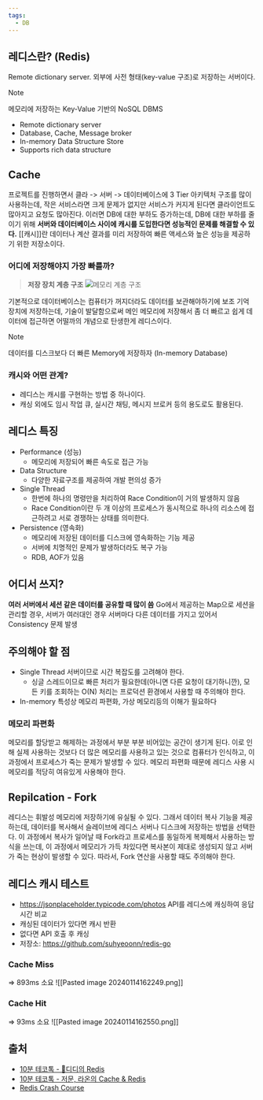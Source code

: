 ```yaml
---
tags:
  - DB
---
```

## 레디스란? (Redis)
Remote dictionary server. 외부에 사전 형태(key-value 구조)로 저장하는 서버이다.

> [!NOTE]
> 메모리에 저장하는 Key-Value 기반의 NoSQL DBMS

- Remote dictionary server
- Database, Cache, Message broker
- In-memory Data Structure Store
- Supports rich data structure

## Cache
프로젝트를 진행하면서 클라 -> 서버 -> 데이터베이스에 3 Tier 아키텍처 구조를 많이 사용하는데, 작은 서비스라면 크게 문제가 없지만 서비스가 커지게 된다면 클라이언트도 많아지고 요청도 많아진다. 이러면 DB에 대한 부하도 증가하는데, DB에 대한 부하를 줄이기 위해 **서버와 데이터베이스 사이에 캐시를 도입한다면 성능적인 문제를 해결할 수 있다.**
[[캐시]]란 데이터나 계산 결과를 미리 저장하여 빠른 액세스와 높은 성능을 제공하기 위한 저장소이다.
### 어디에 저장해야지 가장 빠를까?

> **저장 장치 계층 구조**
![메모리 계층 구조](https://velog.velcdn.com/images%2Falicesykim95%2Fpost%2F97706160-03d5-4877-8d6d-abceec9d91a8%2F%E1%84%8C%E1%85%A1%E1%84%87%E1%85%A1_%E1%84%89%E1%85%A5%E1%86%AF%E1%84%86%E1%85%A7%E1%86%BC17.jpg)

기본적으로 데이터베이스는 컴퓨터가 꺼지더라도 데이터를 보관해야하기에 보조 기억 장치에 저장하는데, 기술이 발달함으로써 메인 메모리에 저장해서 좀 더 빠르고 쉽게 데이터에 접근하면 어떨까의 개념으로 탄생한게 레디스이다.

> [!NOTE]
> 데이터를 디스크보다 더 빠른 Memory에 저장하자 (In-memory Database)

### 캐시와 어떤 관계?
- 레디스는 캐시를 구현하는 방법 중 하나이다.
- 캐싱 외에도 임시 작업 큐, 실시간 채팅, 메시지 브로커 등의 용도로도 활용된다.

## 레디스 특징
- Performance (성능)
	- 메모리에 저장되어 빠른 속도로 접근 가능
- Data Structure
	- 다양한 자료구조를 제공하여 개발 편의성 증가
- Single Thread
	- 한번에 하나의 명령만을 처리하여 Race Condition이 거의 발생하지 않음
	- Race Condition이란 두 개 이상의 프로세스가 동시적으로 하나의 리소스에 접근하려고 서로 경쟁하는 상태를 의미한다.
- Persistence (영속화)
	- 메모리에 저장된 데이터를 디스크에 영속화하는 기능 제공
	- 서버에 치명적인 문제가 발생하더라도 복구 가능
	- RDB, AOF가 있음
## 어디서 쓰지?
**여러 서버에서 세션 같은 데이터를 공유할 때 많이 씀**
Go에서 제공하는 Map으로 세션을 관리할 경우, 서버가 여러대인 경우 서버마다 다른 데이터를 가지고 있어서 Consistency 문제 발생

## 주의해야 할 점
- Single Thread 서버이므로 시간 복잡도를 고려해야 한다.
	- 싱글 스레드이므로 빠른 처리가 필요한데(아니면 다른 요청이 대기하니깐), 모든 키를 조회하는 O(N) 처리는 프로덕션 환경에서 사용할 때 주의해야 한다.
- In-memory 특성상 메모리 파편화, 가상 메모리등의 이해가 필요하다
### 메모리 파편화
메모리를 할당받고 해제하는 과정에서 부분 부분 비어있는 공간이 생기게 된다. 이로 인해 실제 사용하는 것보다 더 많은 메모리를 사용하고 있는 것으로 컴퓨터가 인식하고, 이 과정에서 프로세스가 죽는 문제가 발생할 수 있다.
메모리 파편화 때문에 레디스 사용 시 메모리를 적당히 여유있게 사용해야 한다.

## Repilcation - Fork
레디스는 휘발성 메모리에 저장하기에 유실될 수 있다. 그래서 데이터 복사 기능을 제공하는데, 데이터를 복사해서 슬레이브에 레디스 서버나 디스크에 저장하는 방법을 선택한다.
이 과정에서 복사가 일어날 때 Fork라고 프로세스를 동일하게 복제해서 사용하는 방식을 쓰는데, 이 과정에서 메모리가 가득 차있다면 복사본이 제대로 생성되지 않고 서버가 죽는 현상이 발생할 수 있다.
따라서, Fork 연산을 사용할 때도 주의해야 한다.

## 레디스 캐시 테스트
- https://jsonplaceholder.typicode.com/photos API를 레디스에 캐싱하여 응답시간 비교
- 캐싱된 데이터가 있다면 캐시 반환
- 없다면 API 호출 후 캐싱
- 저장소: https://github.com/suhyeoonn/redis-go
### Cache Miss
=> 893ms 소요
![[Pasted image 20240114162249.png]]

### Cache Hit
=> 93ms 소요
![[Pasted image 20240114162550.png]]
## 출처
- [10분 테코톡 - 🤔디디의 Redis](https://youtu.be/Gimv7hroM8A?si=5LBNsGxBxEcv6D6O)
- [10분 테코톡 - 저문, 라온의 Cache & Redis](https://youtu.be/tVZ15cCRAyE?si=ZU6R7KrN6UJg5CzP)
- [Redis Crash Course](https://youtu.be/jgpVdJB2sKQ?si=EFbSN1BdJ8kvNVR5)
